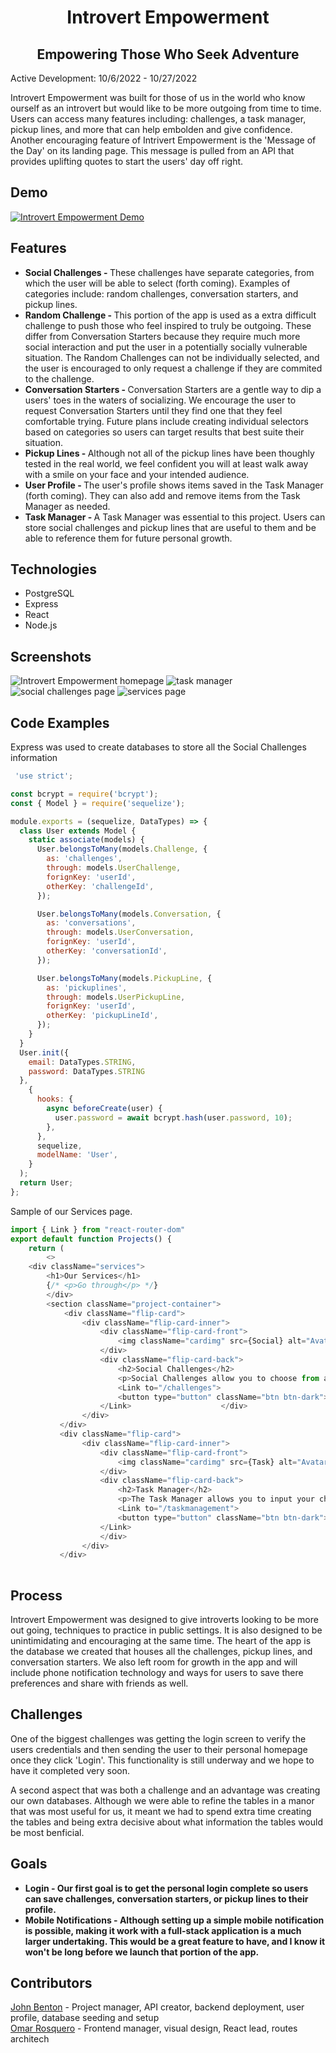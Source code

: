 <h1 align= "center">
Introvert Empowerment
</h1>

<h2 align="center">Empowering Those Who Seek Adventure</h2>   

<p>
Active Development: 10/6/2022 - 10/27/2022
</p>
<p>
Introvert Empowerment was built for those of us in the world who know ourself as an introvert but would like to be more outgoing from time to time. Users can access many features including: challenges, a task manager, pickup lines, and more that can help embolden and give confidence. Another encouraging feature of Intrivert Empowerment is the 'Message of the Day' on its landing page. This message is pulled from an API that provides uplifting quotes to start the users' day off right.
</p>

## Demo
[![Introvert Empowerment Demo](./images/Demo.png)](https://youtu.be/INj1jUsurRU "Interiorize Demo")

## Features
<ul>
<li><strong>Social Challenges - </strong>These challenges have separate categories, from which the user will be able to select (forth coming). Examples of categories include: random challenges, conversation starters, and pickup lines.</li>
<li><strong>Random Challenge - </strong>This portion of the app is used as a extra difficult challenge to push those who feel inspired to truly be outgoing. These differ from Conversation Starters because they require much more social interaction and put the user in a potentially socially vulnerable situation. The Random Challenges can not be individually selected, and the user is encouraged to only request a challenge if they are commited to the challenge.</li>
<li><strong>Conversation Starters - </strong>Conversation Starters are a gentle way to dip a users' toes in the waters of socializing. We encourage the user to request Conversation Starters until they find one that they feel comfortable trying. Future plans include creating individual selectors based on categories so users can target results that best suite their situation.</li>
<li><strong>Pickup Lines - </strong>Although not all of the pickup lines have been thoughly tested in the real world, we feel confident you will at least walk away with a smile on your face and your intended audience.</li>
<li><strong>User Profile - </strong>The user's profile shows items saved in the Task Manager (forth coming). They can also add and remove items from the Task Manager as needed.</li>
<li><strong>Task Manager - </strong>A Task Manager was essential to this project. Users can store social challenges and pickup lines that are useful to them and be able to reference them for future personal growth.</li>
</ul>

## Technologies
<ul>
<li>PostgreSQL</li>
<li>Express</li>
<li>React</li>
<li>Node.js</li>
</ul>

## Screenshots
![Introvert Empowerment homepage](/images/homepage.jpeg)
![task manager](/images/task-manager.jpeg)
![social challenges page](/images/social-challenges.jpeg)
![services page](/images/services.jpeg)

## Code Examples
Express was used to create databases to store all the Social Challenges information
``` javascript 
 'use strict';

const bcrypt = require('bcrypt');
const { Model } = require('sequelize');

module.exports = (sequelize, DataTypes) => {
  class User extends Model {
    static associate(models) {
      User.belongsToMany(models.Challenge, {
        as: 'challenges',
        through: models.UserChallenge,
        forignKey: 'userId',
        otherKey: 'challengeId',
      });

      User.belongsToMany(models.Conversation, {
        as: 'conversations',
        through: models.UserConversation,
        forignKey: 'userId',
        otherKey: 'conversationId',
      });

      User.belongsToMany(models.PickupLine, {
        as: 'pickuplines',
        through: models.UserPickupLine,
        forignKey: 'userId',
        otherKey: 'pickupLineId',
      });
    }
  }
  User.init({
    email: DataTypes.STRING,
    password: DataTypes.STRING
  },
    {
      hooks: {
        async beforeCreate(user) {
          user.password = await bcrypt.hash(user.password, 10);
        },
      },
      sequelize,
      modelName: 'User',
    }
  );
  return User;
};
```
Sample of our Services page.
```javascript
import { Link } from "react-router-dom"
export default function Projects() {
    return (
        <>
    <div className="services">
        <h1>Our Services</h1>
        {/* <p>Go through</p> */}
        </div>
        <section className="project-container">
            <div className="flip-card">
                <div className="flip-card-inner">
                    <div className="flip-card-front">
                        <img className="cardimg" src={Social} alt="Avatar" />
                    </div>
                    <div className="flip-card-back">
                        <h2>Social Challenges</h2>
                        <p>Social Challenges allow you to choose from any category and it will return challenges for you to complete. Write them down and add them to the task manager</p>
                        <Link to="/challenges">
                        <button type="button" className="btn btn-dark">Start</button>
                    </Link>                    </div>
                </div>        
           </div> 
           <div className="flip-card">
                <div className="flip-card-inner">
                    <div className="flip-card-front">
                        <img className="cardimg" src={Task} alt="Avatar" />
                    </div>
                    <div className="flip-card-back">
                        <h2>Task Manager</h2>
                        <p>The Task Manager allows you to input your challenges and mark them complete when finished and delete them afterwards.</p>
                        <Link to="/taskmanagement">
                        <button type="button" className="btn btn-dark">Start</button>
                    </Link>
                    </div>
                </div>        
           </div> 
           
```


## Process
<p>Introvert Empowerment was designed to give introverts looking to be more out going, techniques to practice in public settings. It is also designed to be unintimidating and encouraging at the same time. The heart of the app is the database we created that houses all the challenges, pickup lines, and conversation starters. We also left room for growth in the app and will include phone notification technology and ways for users to save there preferences and share with friends as well.
</p>


## Challenges
<p>One of the biggest challenges was getting the login screen to verify the users credentials and then sending the user to their personal homepage once they click 'Login'. This functionality is still underway and we hope to have it completed very soon.
  </p>
<p>A second aspect that was both a challenge and an advantage was creating our own databases. Although we were able to refine the tables in a manor that was most useful for us, it meant we had to spend extra time creating the tables and being extra decisive about what information the tables would be most benficial.
</p>

## Goals
<ul>
<li><strong>Login - Our first goal is to get the personal login complete so users can save challenges, conversation starters, or pickup lines to their profile.</strong> 
</li>
<li><strong>Mobile Notifications - Although setting up a simple mobile notification is possible, making it work with a full-stack application is a much larger undertaking. This would be a great feature to have, and I know it won't be long before we launch that portion of the app.</strong> </li>
</ul>

## Contributors
<a href="https://github.com/JohnBenton4">John Benton</a> - Project manager, API creator, backend deployment, user profile, database seeding and setup
</br>
<a href="https://github.com/omardun">Omar Rosquero</a> - Frontend manager, visual design, React lead, routes architech

